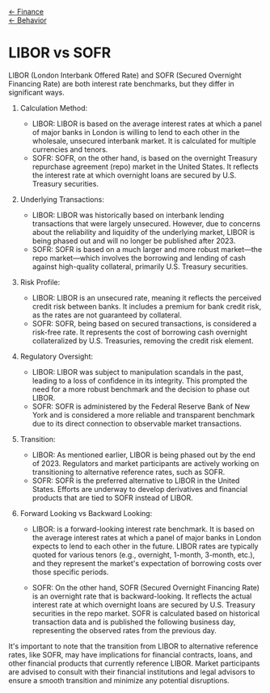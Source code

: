 [<- Finance](finance.md)\
[<- Behavior](behaviour.md)


LIBOR vs SOFR
=============

LIBOR (London Interbank Offered Rate) and SOFR (Secured Overnight Financing Rate) are both interest rate benchmarks, but they differ in significant ways.

1. Calculation Method:
   - LIBOR: LIBOR is based on the average interest rates at which a panel of major banks in London is willing to lend to each other in the wholesale, unsecured interbank market. It is calculated for multiple currencies and tenors.
   - SOFR: SOFR, on the other hand, is based on the overnight Treasury repurchase agreement (repo) market in the United States. It reflects the interest rate at which overnight loans are secured by U.S. Treasury securities.

2. Underlying Transactions:
   - LIBOR: LIBOR was historically based on interbank lending transactions that were largely unsecured. However, due to concerns about the reliability and liquidity of the underlying market, LIBOR is being phased out and will no longer be published after 2023.
   - SOFR: SOFR is based on a much larger and more robust market—the repo market—which involves the borrowing and lending of cash against high-quality collateral, primarily U.S. Treasury securities.

3. Risk Profile:
   - LIBOR: LIBOR is an unsecured rate, meaning it reflects the perceived credit risk between banks. It includes a premium for bank credit risk, as the rates are not guaranteed by collateral.
   - SOFR: SOFR, being based on secured transactions, is considered a risk-free rate. It represents the cost of borrowing cash overnight collateralized by U.S. Treasuries, removing the credit risk element.

4. Regulatory Oversight:
   - LIBOR: LIBOR was subject to manipulation scandals in the past, leading to a loss of confidence in its integrity. This prompted the need for a more robust benchmark and the decision to phase out LIBOR.
   - SOFR: SOFR is administered by the Federal Reserve Bank of New York and is considered a more reliable and transparent benchmark due to its direct connection to observable market transactions.

5. Transition:
   - LIBOR: As mentioned earlier, LIBOR is being phased out by the end of 2023. Regulators and market participants are actively working on transitioning to alternative reference rates, such as SOFR.
   - SOFR: SOFR is the preferred alternative to LIBOR in the United States. Efforts are underway to develop derivatives and financial products that are tied to SOFR instead of LIBOR.

6. Forward Looking vs Backward Looking:
   - LIBOR: is a forward-looking interest rate benchmark. It is based on the average interest rates at which a panel of major banks in London expects to lend to each other in the future. LIBOR rates are typically quoted for various tenors (e.g., overnight, 1-month, 3-month, etc.), and they represent the market's expectation of borrowing costs over those specific periods.

   - SOFR: On the other hand, SOFR (Secured Overnight Financing Rate) is an overnight rate that is backward-looking. It reflects the actual interest rate at which overnight loans are secured by U.S. Treasury securities in the repo market. SOFR is calculated based on historical transaction data and is published the following business day, representing the observed rates from the previous day.

It's important to note that the transition from LIBOR to alternative reference rates, like SOFR, may have implications for financial contracts, loans, and other financial products that currently reference LIBOR. Market participants are advised to consult with their financial institutions and legal advisors to ensure a smooth transition and minimize any potential disruptions.
